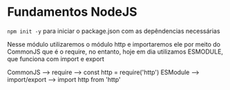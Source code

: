 # Fundamentos NodeJS

`npm init -y` para iniciar o package.json com as depêndencias necessárias

Nesse módulo utilizaremos o módulo http e importaremos ele por meito do CommonJS que é o require, no entanto, hoje em dia utilizamos ESMODULE, que funciona com import e export

CommonJS --> require --> const http = require('http')
ESModule --> import/export --> import http from 'http'